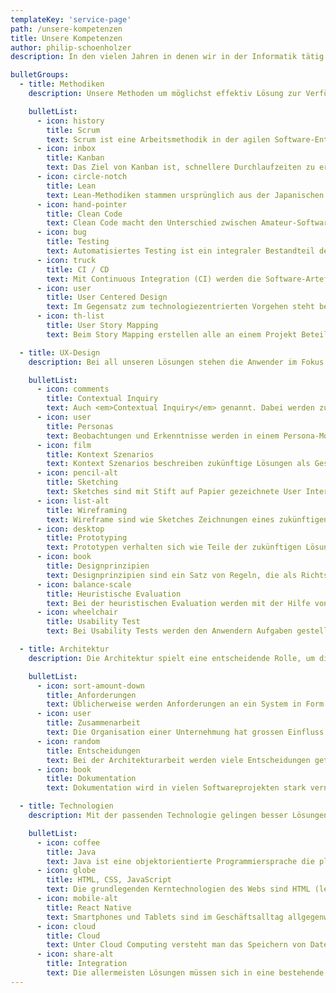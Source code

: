 ```yaml
---
templateKey: 'service-page'
path: /unsere-kompetenzen
title: Unsere Kompetenzen
author: philip-schoenholzer
description: In den vielen Jahren in denen wir in der Informatik tätig sind, konnten wir echte Erfahrungen aus unterschiedlichen Bereichen sammeln. Die heute für uns wichtigsten haben wir hier aufgelistet.

bulletGroups:
  - title: Methodiken
    description: Unsere Methoden um möglichst effektiv Lösung zur Verfügung zu stellen.

    bulletList:
      - icon: history
        title: Scrum
        text: Scrum ist eine Arbeitsmethodik in der agilen Software-Entwicklung und beruht auf der Erfahrung, dass viele Entwicklungsprojekte zu komplex sind, um in einen vollumfänglichen Plan gefasst zu werden. So werden in einem regelmässigen Zyklus (z.B. alle zwei Wochen) kleine Zwischenergebnisse geschaffen, anhand derer sich die fehlenden Anforderungen und Lösungstechniken konkretisieren lassen.
      - icon: inbox
        title: Kanban
        text: Das Ziel von Kanban ist, schnellere Durchlaufzeiten zu erreichen und Probleme schneller sichtbar zu machen. Dies wird unter Anderem durch Begrenzung von parallelen Arbeiten erreicht. Die ganze Wertschöpfungskette mit ihren verschiedenen Prozessschritten wird in einem sogenannten Kanban-Board für alle Beteiligten visualisiert.
      - icon: circle-notch
        title: Lean
        text: Lean-Methodiken stammen ursprünglich aus der Japanischen Autoindustrie. Sie eignen sich hervorragend um neue Ideen zu testen und herauszufinden ob man damit ein profitables Business aufbauen kann. Die Methodiken umfassen MVP (Minimum Viable Product), Customer Development, Lean Canvas und mehr.
      - icon: hand-pointer
        title: Clean Code
        text: Clean Code macht den Unterschied zwischen Amateur-Software und professioneller Software. Wir arbeiten mit den Clean Code-Prinzipien um robuste und wartbare Software zu schreiben.
      - icon: bug
        title: Testing
        text: Automatisiertes Testing ist ein integraler Bestandteil der Entwicklung. Wir empfehlen den Aufbau einer systematischen Testpyramide um eine optimale Abdeckung zu erhalten. Je nach Verwendungszweck und Lebensdauer einer Software sind ganz unterschiedliche Ansätze erforderlich. Ziel des Testings ist es immer zu einem vernünftigen Preis eine optimale Sicherheit und Qualität zu erreichen.
      - icon: truck
        title: CI / CD
        text: Mit Continuous Integration (CI) werden die Software-Artefakte mehrmals pro Tag neu gebaut, integriert und getestet. Mit Continuous Delivery (CD) kommt noch die Auslieferung auf einen Produktivserver hinzu. Ein zuverlässiges automatisiertes Testing wird vorausgesetzt. Nach unseren Erfahrungen führt CI/CD zu mehr Lieferzuverlässigkeit, Flexibilität und schnellerer Time-To-Market.
      - icon: user
        title: User Centered Design
        text: Im Gegensatz zum technologiezentrierten Vorgehen steht beim anwenderzentrierten Design (UCD) der Mensch im Zentrum. Das System wird dabei von der Benutzerschnittstelle abgeleitet. Der Fokus bezüglich Qualität geht von Stabilität und Performance hin zum Nutzen und Benutzbarkeit (Usability). Für ein anwenderzentriertes Vorgehen ist es deshalb nötig als erstes die Anwender mit ihren Zielen, Tätigkeiten und Verhalten zu verstehen. Der Vorteil eines anwenderzentrierten Vorgehens ist, nur Dinge umzusetzen, welche tatsächlich benötigt werden und dies auf eine benutzerfreundliche Art. <a href="/vorgehensweise/#ucd">Mehr erfahren...</a>
      - icon: th-list
        title: User Story Mapping
        text: Beim Story Mapping erstellen alle an einem Projekt Beteiligten zusammen eine Landkarte ihres Vorhabens. Dabei entsteht ein gemeinsames Verständnis, was für die Umsetzung enorm wertvoll ist. Die Story Map visualisiert den Umfang und die Grösse eines Vorhabens. Zusätzlich lassen sich damit einzelne Releases definieren um beim Umsetzen den Fokus nicht zu verlieren.

  - title: UX-Design
    description: Bei all unseren Lösungen stehen die Anwender im Fokus. Entsprechend ist bei uns Usability nicht bloss ein Lippenbekenntnis sondern Teil jeder Entwicklung.

    bulletList:
      - icon: comments
        title: Contextual Inquiry
        text: Auch <em>Contextual Inquiry</em> genannt. Dabei werden zukünftige Anwender in ihrem natürlichen Umfeld beobachtet und zu Tätigkeiten, Gewohnheiten und Bedürfnissen befragt.
      - icon: user
        title: Personas
        text: Beobachtungen und Erkenntnisse werden in einem Persona-Modell festgehalten. Eine Persona unterstützt bei der Fokussierung, Ausrichtung und Kommunikation einer zukünftigen Lösung.
      - icon: film
        title: Kontext Szenarios
        text: Kontext Szenarios beschreiben zukünftige Lösungen als Geschichte der Personas. Kontext Szenarios unterstützen die Kreativität und machen die zukünftige Lösung fassbarer.
      - icon: pencil-alt
        title: Sketching
        text: Sketches sind mit Stift auf Papier gezeichnete User Interfaces der zukünftigen Lösung. Diese fördern die Kreativität und eignen sich um sehr schnell viele mögliche Varianten einer Lösung zu entwickeln.
      - icon: list-alt
        title: Wireframing
        text: Wireframe sind wie Sketches Zeichnungen eines zukünftigen User Interfaces. Im Gegensatz zu Sketches werden diese am PC ausgearbeitet und eignen sich um eine Idee zu verfeinern.
      - icon: desktop
        title: Prototyping
        text: Prototypen verhalten sich wie Teile der zukünftigen Lösung. Da sie innerhalb von Stunden erstellt werden können, erlauben diese sehr schnell Feedback von den zukünftigen Anwendern zu erhalten.
      - icon: book
        title: Designprinzipien
        text: Designprinzipien sind ein Satz von Regeln, die als Richtschnur für die Produktentwicklung dienen. Sie sorgen nicht bloss für Konsistenz, sondern machen Entscheidungen und schlussendlich die eigentliche Benutzererfahrung messbar.
      - icon: balance-scale
        title: Heuristische Evaluation
        text: Bei der heuristischen Evaluation werden mit der Hilfe von Designprinzipien Lösungen evaluiert. Eine solche Evaluation gibt schnell einen Überblick über die Mängel und Potentiale einer Lösung.
      - icon: wheelchair
        title: Usability Test
        text: Bei Usability Tests werden den Anwendern Aufgaben gestellt, welche in der Lösung oder einem Prototypen selbständig gelöst werden müssen. Dies gibt Aufschluss über die Verständlichkeit und Einfachheit einer Lösung.

  - title: Architektur
    description: Die Architektur spielt eine entscheidende Rolle, um die technischen Bedürfnisse zu erfüllt, wie z.B. Sicherheit, Zuverlässigkeit, Verfügbarkeit usw.

    bulletList:
      - icon: sort-amount-down
        title: Anforderungen
        text: Üblicherweise werden Anforderungen an ein System in Form von Anwendungsfällen oder User Stories beschrieben. Diese definieren was das System fachlich können soll. Darüber hinaus gibt es jedoch auch Anforderungen, die über reine Funktionalität hinausgehen. Sie beschreiben wie sich das System verhalten soll und haben grossen Einfluss auf die Entstehung der Architektur. Qulitätsziele und -szenarien sind hervorragende Werkzeuge um die Architektur laufend zu überprüfen.
      - icon: user
        title: Zusammenarbeit
        text: Die Organisation einer Unternehmung hat grossen Einfluss auf die Entstehung einer Softwarelösung. Es ist entscheidend, dass Teams von Anfang an passend aufgestellt sind. Die Kommunikationsstruktur wird von den Teams getrieben und wenn nötig angepasst. Eine mögliche Lösung dafür sind Gilden (organisationsübergreifende Interessengruppen, z.B. für Testing oder UI-Gestaltung).
      - icon: random
        title: Entscheidungen
        text: Bei der Architekturarbeit werden viele Entscheidungen getroffen, die im Nachhinein nur mit grossem Aufwand geändert werden können. Falsch getroffene Entscheidungen können ein Projekt zum Scheitern bringen. Darum ist es wichtig, solche Entscheidungen sorgsam und nachvollziehbar zu fällen. Relevante Einflussfaktoren sind zum Beispiel die Rahmenbedingungen und die Qualitätsziele. Nicht jede Entscheidung ist von grosser Bedeutung. So raten wir zwischen einer Mikro- und Makroarchitektur zu unterscheiden. Hier wird definiert, was übergreifend festgelegt wird, und wo Teams Freiheit in der Entscheidung haben.
      - icon: book
        title: Dokumentation
        text: Dokumentation wird in vielen Softwareprojekten stark vernachlässigt. Später wundert man sich, warum gewisse Teile der Architektur so entstanden sind. „Historisch gewachsen“ sind Antworten die hellhörig machen sollten. Dies muss nicht sein, denn architekturrelevante Einflussfaktoren von Softwarelösungen lassen sich angemessen und ohne Ballast festhalten und kommunizieren.

  - title: Technologien
    description: Mit der passenden Technologie gelingen besser Lösungen.

    bulletList:
      - icon: coffee
        title: Java
        text: Java ist eine objektorientierte Programmiersprache die plattformunabhängig eingesetzt werden kann. Sie ist seit über zehn Jahren eine der populärsten Programmiersprachen. Es gibt unzählige Frameworks die in Java geschrieben sind die es erlauben, schnell, effiziente und sichere Softwarelösungen zu entwickeln. Wir setzen Java (Java EE und Spring) primär für die Implementierung von Backend-Lösungen ein.
      - icon: globe
        title: HTML, CSS, JavaScript
        text: Die grundlegenden Kerntechnologien des Webs sind HTML (legt fest, was auf der Seite stehen soll), CSS (legt fest, wie es dargestellt werden soll) und JavaScript (legt fest, was passieren soll). Je nach Anforderungen erstellen wir Single-Page-Webanwendungen mit ReactJS oder klassische Webanwendungen die aus mehreren, untereinander verlinkten HTML-Dokumenten bestehen. Dabei halten wir uns an den ROCA Ansatz welcher eine Reihe von Prinzipien formuliert, die in der Praxis viele Vorteile mit sich bringen.
      - icon: mobile-alt
        title: React Native
        text: Smartphones und Tablets sind im Geschäftsalltag allgegenwärtig. Gerade für dieses Umfeld sind Frameworks wie React Native und Ionic ideal. Damit lassen sich effizient benutzerfreundliche Apps schreiben, die auf iOS, Android und anderen mobile Plattformen laufen.
      - icon: cloud
        title: Cloud
        text: Unter Cloud Computing versteht man das Speichern von Daten in einem entfernten Rechenzentrum und das Ausführen von Programmen die nicht auf dem lokalen Computer oder Server installiert sind, sondern auf weit entfernten Rechnern irgendwo in der Wolke. Ein grosser Vorteil davon ist, dass Ressourcen sehr dynamisch je nach aktuellem Bedarf angepasst und verrechnet werden können. Unsere wichtigsten Anbieter sind Swisscom Cloud, Amazon (AWS) und Microsoft (Azure).
      - icon: share-alt
        title: Integration
        text: Die allermeisten Lösungen müssen sich in eine bestehende Umgebung integrieren lassen. Mit heutigen Fachapplikationen lässt sich das relativ leicht erreichen. Über bestehende Service Busses, REST-APIs, Webservices, Dateisysteme oder direkten Datenbankzugriff binden wir das System an und werden so Teil der Umgebung.
---
```

